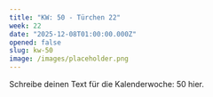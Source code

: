 ```yaml
---
title: "KW: 50 - Türchen 22"
week: 22
date: "2025-12-08T01:00:00.000Z"
opened: false
slug: kw-50
image: /images/placeholder.png
---
```


Schreibe deinen Text für die Kalenderwoche: 50 hier.
